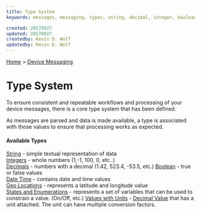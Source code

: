 ```yaml
---
title: Type System
keywords: messages, messaging, types, string, decimal, integer, boolean, datetime, geolocation, latitude, longitude, state, unit

created: 20170927
updated: 20170927
createdby: Kevin D. Wolf
updatedby: Kevin D. Wolf
---
```

[Home](../../Index.md) > [Device Messaging](../Index.md)

# Type System

To ensure consistent and repeatable workflows and processing of your device messages, there is a core type system that has been defined.  

As messages are parsed and data is made available, a type is associated with those values to ensure that processing works as expected. 

#### Available Types

[String](Strings.md) - simple textual representation of data  
[Integers](Integers.md) - whole numbers (1,-1, 100, 0, etc..)  
[Decimals](Decimals.md) - numbers with a decimal (1.42, 523.4, -53.5, etc.)
[Boolean](Booleans.md)  - true or false values     
[Date Time](DateTime.md) - contains date and time values  
[Geo Locations](GeoLocation.md) - represents a latitude and longitude value  
[States and Enumerations](StatesAndEnums.md) - represents a set of variables that can be used to constrain a value. (On/Off, etc.)
[Values with Units](ValueWithUnits.md) -  [Decimal Value](Decimals.md) that has a unit attached.  The unit can have multiple conversion factors.
